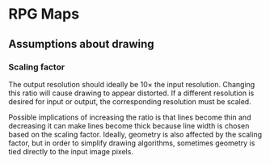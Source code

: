 # RPG Maps

## Assumptions about drawing

### Scaling factor

The output resolution should ideally be 10&times; the input resolution. Changing this ratio will cause drawing to 
appear distorted. If a different resolution is desired for input or output, the corresponding resolution must be scaled.

Possible implications of increasing the ratio is that lines become thin and decreasing it can make lines become thick
because line width is chosen based on the scaling factor. Ideally, geometry is also affected by the scaling factor, but
in order to simplify drawing algorithms, sometimes geometry is tied directly to the input image pixels.
